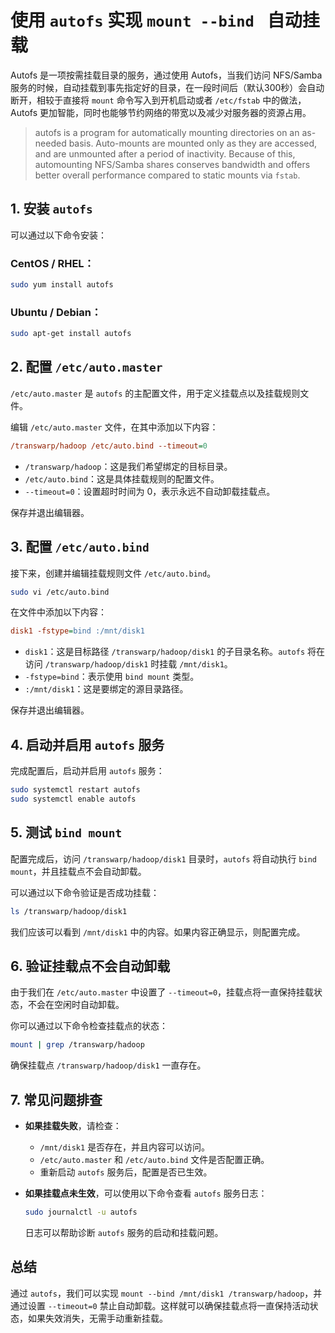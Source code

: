 # 使用 `autofs` 实现 `mount --bind ` 自动挂载

Autofs 是一项按需挂载目录的服务，通过使用 Autofs，当我们访问 NFS/Samba 服务的时候，自动挂载到事先指定好的目录，在一段时间后（默认300秒）会自动断开，相较于直接将 `mount` 命令写入到开机启动或者 `/etc/fstab` 中的做法，Autofs 更加智能，同时也能够节约网络的带宽以及减少对服务器的资源占用。

> autofs is a program for automatically mounting directories on an as-needed basis. Auto-mounts are mounted only as they are accessed, and are unmounted after a period of inactivity. Because of this, automounting NFS/Samba shares conserves bandwidth and offers better overall performance compared to static mounts via `fstab`.

## 1. 安装 `autofs`

可以通过以下命令安装：

### CentOS / RHEL：

```bash
sudo yum install autofs
```

### Ubuntu / Debian：

```bash
sudo apt-get install autofs
```

## 2. 配置 `/etc/auto.master`

`/etc/auto.master` 是 `autofs` 的主配置文件，用于定义挂载点以及挂载规则文件。

编辑 `/etc/auto.master` 文件，在其中添加以下内容：

```ini
/transwarp/hadoop /etc/auto.bind --timeout=0
```

- `/transwarp/hadoop`：这是我们希望绑定的目标目录。
- `/etc/auto.bind`：这是具体挂载规则的配置文件。
- `--timeout=0`：设置超时时间为 0，表示永远不自动卸载挂载点。

保存并退出编辑器。

## 3. 配置 `/etc/auto.bind`

接下来，创建并编辑挂载规则文件 `/etc/auto.bind`。

```bash
sudo vi /etc/auto.bind
```

在文件中添加以下内容：

```ini
disk1 -fstype=bind :/mnt/disk1
```

- `disk1`：这是目标路径 `/transwarp/hadoop/disk1` 的子目录名称。`autofs` 将在访问 `/transwarp/hadoop/disk1` 时挂载 `/mnt/disk1`。
- `-fstype=bind`：表示使用 `bind mount` 类型。
- `:/mnt/disk1`：这是要绑定的源目录路径。

保存并退出编辑器。

## 4. 启动并启用 `autofs` 服务

完成配置后，启动并启用 `autofs` 服务：

```bash
sudo systemctl restart autofs
sudo systemctl enable autofs
```

## 5. 测试 `bind mount`

配置完成后，访问 `/transwarp/hadoop/disk1` 目录时，`autofs` 将自动执行 `bind mount`，并且挂载点不会自动卸载。

可以通过以下命令验证是否成功挂载：

```bash
ls /transwarp/hadoop/disk1
```

我们应该可以看到 `/mnt/disk1` 中的内容。如果内容正确显示，则配置完成。

## 6. 验证挂载点不会自动卸载

由于我们在 `/etc/auto.master` 中设置了 `--timeout=0`，挂载点将一直保持挂载状态，不会在空闲时自动卸载。

你可以通过以下命令检查挂载点的状态：

```bash
mount | grep /transwarp/hadoop
```

确保挂载点 `/transwarp/hadoop/disk1` 一直存在。

## 7. 常见问题排查

- **如果挂载失败**，请检查：
  - `/mnt/disk1` 是否存在，并且内容可以访问。
  - `/etc/auto.master` 和 `/etc/auto.bind` 文件是否配置正确。
  - 重新启动 `autofs` 服务后，配置是否已生效。

- **如果挂载点未生效**，可以使用以下命令查看 `autofs` 服务日志：
  
  ```bash
  sudo journalctl -u autofs
  ```

  日志可以帮助诊断 `autofs` 服务的启动和挂载问题。

## 总结

通过 `autofs`，我们可以实现 `mount --bind /mnt/disk1 /transwarp/hadoop`，并通过设置 `--timeout=0` 禁止自动卸载。这样就可以确保挂载点将一直保持活动状态，如果失效消失，无需手动重新挂载。